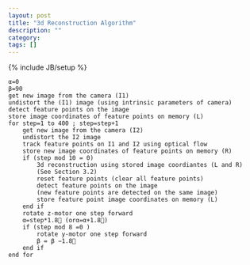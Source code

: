 ```yaml
---
layout: post
title: "3d Reconstruction Algorithm"
description: ""
category: 
tags: []
---
```

{% include JB/setup %}

	α=0
	β=90
	get new image from the camera (I1)
	undistort the (I1) image (using intrinsic parameters of camera)
	detect feature points on the image
	store image coordinates of feature points on memory (L)
	for step=1 to 400 ; step=step+1
		get new image from the camera (I2)
		undistort the I2 image
		track feature points on I1 and I2 using optical flow
		store new image coordinates of feature points on memory (R)
		if (step mod 10 = 0)
			3d reconstruction using stored image coordiantes (L and R)
			(See Section 3.2)
			reset feature points (clear all feature points)
			detect feature points on the image
			(new feature points are detected on the same image)
			store feature point image coordinates on memory (L)
		end if
		rotate z-motor one step forward
		α=step*1.8 (orα=α+1.8)
		if (step mod 8 =0 )
			rotate y-motor one step forward
			β = β −1.8
		end if
	end for
